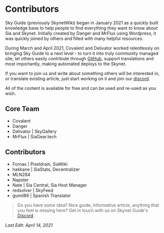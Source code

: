 # Contributors
Sky Guide (previously SkynetWiki) began in January 2021 as a quickly built knowledge base to help people to find everything they want to know about Sia and Skynet. Initially created by Danger and MrFlux using Wordpress, it was quickly joined by others and filled with many helpful resources.

During March and April 2021, Covalent and Delivator worked relentlessly on bringing Sky Guide to a next level - to turn it into truly community managed site, let others easily contribute through [GitHub](https://github.com/skynet-guide/skynet-guide.github.io), support translations and most importantly, making automated deploys to the Skynet.

If you want to join us and write about something others will be interested in, or translate existing article, just start working on it and join our [discord](https://discord.gg/jU7AC9Jt).

All of the content is available for free and can be used and re-used as you wish.

## Core Team
* Covalent
* Danger
* Delivator | SkyGallery
* MrFlux | SiaGear.tech

## Contributors
* Fornax | Pixeldrain, SiaWiki
* hakkane | SiaStats, Decentralizer
* MLN284
* Napster
* Nate | Sia Central, Sia Host Manager
* redsolver | SkyFeed
* gumil89 | Spanish Translator

> Do you have some idea? Nice guide, informative article, anything that you feel is missing here? Get in touch with us on Skynet Guide's [Discord](https://discord.gg/jU7AC9Jt).

*Last Edit: April 14, 2021*
